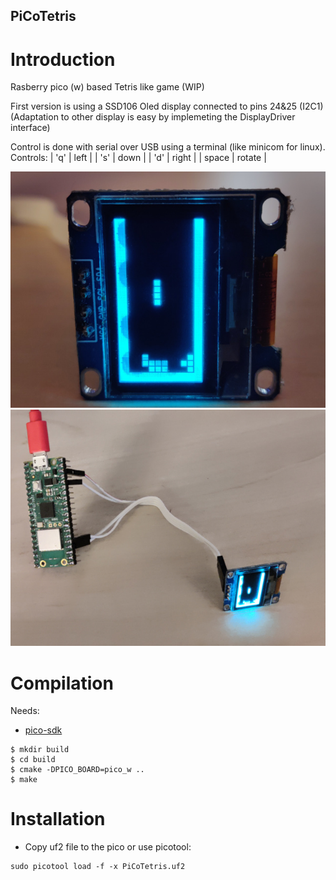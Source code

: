 PiCoTetris
-----------


# Introduction
Rasberry pico (w) based Tetris like game (WIP)

First version is using a SSD106 Oled display connected to pins 24&25 (I2C1)
(Adaptation to other display is easy by implemeting the DisplayDriver interface)

Control is done with serial over USB using a terminal (like minicom for linux).
Controls:
    | 'q'   | left   |
    | 's'   | down   |
    | 'd'   | right  |
    | space | rotate |

![System running](images/PiCoTetris1.jpg) ![System running](images/PiCoTetris2.jpg)

# Compilation
Needs:
- [pico-sdk](https://github.com/raspberrypi/pico-sdk)

```
$ mkdir build
$ cd build
$ cmake -DPICO_BOARD=pico_w ..
$ make
```

# Installation
- Copy uf2 file to the pico or use picotool: 
```
sudo picotool load -f -x PiCoTetris.uf2 
```

